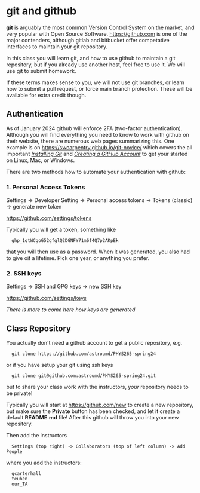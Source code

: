 # git and github

[**git**](https://xkcd.com/1597/) is arguably the most common Version Control System on the market, and
very popular with Open Source Software. https://github.com is one of the major
contenders, although gitlab and bitbucket offer competative interfaces to
maintain your git repository.

In this class you will learn git, and how to use github to maintain a git repository, but if you
already use another host, feel free to use it. We will use git to submit homework.

If these terms makes sense to you, we will not use git branches, or learn how to submit
a pull request, or force main branch protection.
These will be available for extra credit though.


## Authentication

As of January 2024 github will enforce 2FA (two-factor authentication). Although you will find
everything you need to know to work with github on their website, there are numerous
web pages summarizing this. One example is on https://swcarpentry.github.io/git-novice/ which
covers the all important
[*Installing Git*](https://swcarpentry.github.io/git-novice/#installing-git)
and
[*Creating a GitHub Account*](https://swcarpentry.github.io/git-novice/#creating-a-github-account)
to get your started on Linux, Mac, or Windows.

There are two methods how to automate your authentication with github:

### 1. Personal Access Tokens

Settings -> Developer Setting  -> Personal access tokens -> Tokens (classic) -> generate new token

https://github.com/settings/tokens

Typically you will get a token, something like

      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

that you will then use as a password. When it was generated, you also had to give oit a lifetime. Pick one year,
or anything you prefer.

### 2. SSH keys

Settings -> SSH and GPG keys -> new SSH key

https://github.com/settings/keys

*There is more to come here how keys are generated*

## Class Repository

You actually don't need a github account to get a public repository, e.g.

      git clone https://github.com/astroumd/PHYS265-spring24

or if you have setup your git using ssh keys

      git clone git@github.com:astroumd/PHYS265-spring24.git


but to share your class work with the instructors, *your* repository needs to be private!

Typically you will start at https://github.com/new to create a new repository, but make
sure the **Private** button has been checked, and let it create a default **README.md** file!
After this github will throw you into your new repository.

Then add the instructors

      Settings (top right) -> Collaborators (top of left column) -> Add People

where you add the instructors:

      gcarterhall
      teuben
      our_TA
